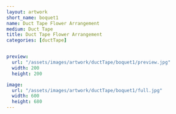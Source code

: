 ```yaml
---
layout: artwork
short_name: boquet1
name: Duct Tape Flower Arrangement
medium: Duct Tape
title: Duct Tape Flower Arrangement
categories: [ductTape]


preview:
  url: "/assets/images/artwork/ductTape/boquet1/preview.jpg"
  width: 200
  height: 200

image:
  url: "/assets/images/artwork/ductTape/boquet1/full.jpg"
  width: 600
  height: 680
---
```


